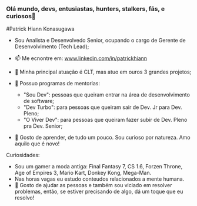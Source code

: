 ### Olá mundo, devs, entusiastas, hunters, stalkers, fãs, e curiosos👋

#Patrick Hiann Konasugawa

- Sou Analista e Desenvolvedo Senior, ocupando o cargo de Gerente de Desenvolvimento (Tech Lead);
- 📫 Me ecnontre em: www.linkedin.com/in/patrickhiann
- 🔭 Minha principal atuação é CLT, mas atuo em ouros 3 grandes projetos;
- 🔭 Possuo programas de mentorias:
  * "Sou Dev": pessoas que queiram entrar na área de desenvolvimento de software;
  * "Dev Turbo": para pessoas que queiram sair de Dev. Jr para Dev. Pleno;
  * "O Viver Dev": para pessoas que queiram fazer subir de Dev. Pleno pra Dev. Senior;
  
- 🌱 Gosto de aprender, de tudo um pouco. Sou curioso por natureza. Amo aquilo que é novo!

Curiosidades:
- Sou um gamer a moda antiga: Final Fantasy 7, CS 1.6, Forzen Throne, Age of Empires 3, Mario Kart, Donkey Kong, Mega-Man.
- Nas horas vagas eu estudo conteudos relacionados a mente humana.
- 💬 Gosto de ajudar as pessoas e também sou viciado em resolver problemas, então, se estiver precisando de algo, dá um toque que eu resolvo!

